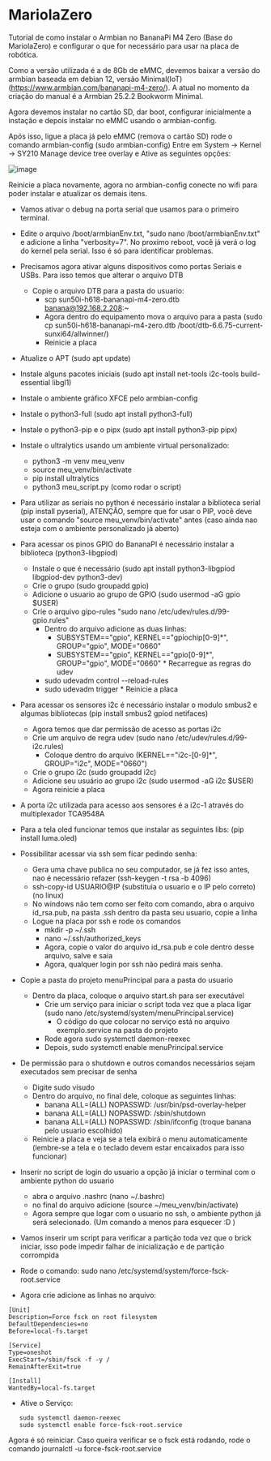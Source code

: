 # MariolaZero
Tutorial de como instalar o Armbian no BananaPi M4 Zero (Base do MariolaZero) e configurar o que for necessário para usar na placa de robótica.

Como a versão utilizada é a de 8Gb de eMMC, devemos baixar a versão do armbian baseada em debian 12, versão Minimal(IoT) (https://www.armbian.com/bananapi-m4-zero/). A atual no momento da criação do manual é a Armbian 25.2.2 Bookworm Minimal.

Agora devemos instalar no cartão SD, dar boot, configurar inicialmente a instação e depois instalar no eMMC usando o armbian-config.

Após isso, ligue a placa já pelo eMMC (remova o cartão SD) rode o comando armbian-config (sudo armbian-config)
Entre em System -> Kernel -> SY210 Manage device tree overlay e Ative as seguintes opções:

![image](https://github.com/user-attachments/assets/ad89cdf0-6a23-4261-a717-17d71dca6672)

Reinicie a placa novamente, agora no armbian-config conecte no wifi para poder instalar e atualizar os demais itens.

* Vamos ativar o debug na porta serial que usamos para o primeiro terminal.
 * Edite o arquivo /boot/armbianEnv.txt, "sudo nano /boot/armbianEnv.txt" e adicione a linha "verbosity=7". No proximo reboot, você já verá o log do kernel pela serial. Isso é só para identificar problemas.

* Precisamos agora ativar alguns dispositivos como portas Seriais e USBs. Para isso temos que alterar o arquivo DTB
  * Copie o arquivo DTB para a pasta do usuario:
    - scp sun50i-h618-bananapi-m4-zero.dtb banana@192.168.2.208:~
    - Agora dentro do equipamento mova o arquivo para a pasta (sudo cp sun50i-h618-bananapi-m4-zero.dtb /boot/dtb-6.6.75-current-sunxi64/allwinner/)
    - Reinicie a placa

* Atualize o APT (sudo apt update)
* Instale alguns pacotes iniciais (sudo apt install net-tools i2c-tools build-essential libgl1)
* Instale o ambiente gráfico XFCE pelo armbian-config
* Instale o python3-full (sudo apt install python3-full)
* Instale o python3-pip e o pipx (sudo apt install python3-pip pipx)
* Instale o ultralytics usando um ambiente virtual personalizado:
    * python3 -m venv meu_venv
    * source meu_venv/bin/activate  
    * pip install ultralytics
    * python3 meu_script.py (como rodar o script)
* Para utilizar as seriais no python é necessário instalar a biblioteca serial (pip install pyserial), ATENÇÂO, sempre que for usar o PIP, você deve usar o comando "source meu_venv/bin/activate" antes (caso ainda nao esteja com o ambiente personalizado já aberto)
* Para acessar os pinos GPIO do BananaPI é necessário instalar a biblioteca (python3-libgpiod)
     * Instale o que é necessário (sudo apt install python3-libgpiod libgpiod-dev python3-dev)
     * Crie o grupo (sudo groupadd gpio)
     * Adicione o usuario ao grupo de GPIO (sudo usermod -aG gpio $USER)
     * Crie o arquivo gipo-rules "sudo nano /etc/udev/rules.d/99-gpio.rules"
          * Dentro do arquivo adicione as duas linhas:
             - SUBSYSTEM=="gpio", KERNEL=="gpiochip[0-9]*", GROUP="gpio", MODE="0660"
             - SUBSYSTEM=="gpio", KERNEL=="gpio[0-9]*", GROUP="gpio", MODE="0660"
      * Recarregue as regras do udev
         * sudo udevadm control --reload-rules
         * sudo udevadm trigger
      * Reinicie a placa
* Para acessar os sensores i2c é necessário instalar o modulo smbus2 e algumas bibliotecas  (pip install smbus2 gpiod netifaces)
   * Agora temos que dar permissão de acesso as portas i2c
   * Crie um arquivo de regra udev (sudo nano /etc/udev/rules.d/99-i2c.rules)
      * Coloque dentro do arquivo (KERNEL=="i2c-[0-9]*", GROUP="i2c", MODE="0660")
   * Crie o grupo i2c (sudo groupadd i2c) 
   * Adicione seu usuário ao grupo i2c (sudo usermod -aG i2c $USER)
   * Agora reinicie a placa
* A porta i2c utilizada para acesso aos sensores é a i2c-1 através do multiplexador TCA9548A
* Para a tela oled funcionar temos que instalar as seguintes libs: (pip install luma.oled)
* Possibilitar acessar via ssh sem ficar pedindo senha:
  * Gera uma chave publica no seu computador, se já fez isso antes, nao é necessário refazer (ssh-keygen -t rsa -b 4096)
  * ssh-copy-id USUARIO@IP (substituia o usuario e o IP pelo correto) (no linux)
  * No windows não tem como ser feito com comando, abra o arquivo id_rsa.pub, na pasta .ssh dentro da pasta seu usuario, copie a linha
  * Logue na placa por ssh e rode os comandos
    * mkdir -p ~/.ssh
    * nano ~/.ssh/authorized_keys
    * Agora, copie o valor do arquivo id_rsa.pub e cole dentro desse arquivo, salve e saia
    * Agora, qualquer login por ssh não pedirá mais senha.
* Copie a pasta do projeto menuPrincipal para a pasta do usuario
  * Dentro da placa, coloque o arquivo start.sh para ser executável
    * Crie um serviço para iniciar o script toda vez que a placa ligar (sudo nano /etc/systemd/system/menuPrincipal.service)
      * O código do que colocar no serviço está no arquivo exemplo.service na pasta do projeto
    * Rode agora sudo systemctl daemon-reexec
    * Depois, sudo systemctl enable menuPrincipal.service
* De permissão para o shutdown e outros comandos necessários sejam executados sem precisar de senha
  * Digite sudo visudo
  * Dentro do arquivo, no final dele, coloque as seguintes linhas:
     - banana ALL=(ALL) NOPASSWD: /usr/bin/psd-overlay-helper
     - banana ALL=(ALL) NOPASSWD: /sbin/shutdown
     - banana ALL=(ALL) NOPASSWD: /sbin/ifconfig
       (troque banana pelo usuario escolhido)
  * Reinicie a placa e veja se a tela exibirá o menu automaticamente (lembre-se a tela e o teclado devem estar encaixados para isso funcionar)
* Inserir no script de login do usuario a opção já iniciar o terminal com o ambiente python do usuario
  * abra o arquivo .nashrc (nano ~/.bashrc)
  * no final do arquivo adicione (source ~/meu_venv/bin/activate)
  * Agora sempre que logar com o usuario no ssh, o ambiente python já será selecionado. (Um comando a menos para esquecer :D )

* Vamos inserir um script para verificar a partição toda vez que o brick iniciar, isso pode impedir falhar de inicialização e de partição corrompida
 * Rode o comando: sudo nano /etc/systemd/system/force-fsck-root.service
 * Agora crie adicione as linhas no arquivo:
```
[Unit]
Description=Force fsck on root filesystem
DefaultDependencies=no
Before=local-fs.target

[Service]
Type=oneshot
ExecStart=/sbin/fsck -f -y /
RemainAfterExit=true

[Install]
WantedBy=local-fs.target
```

 * Ative o Serviço:
```
   sudo systemctl daemon-reexec
   sudo systemctl enable force-fsck-root.service
```

Agora é só reiniciar. Caso queira verificar se o fsck está rodando, rode o comando journalctl -u force-fsck-root.service

